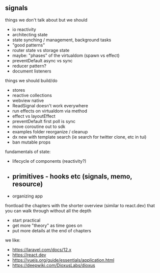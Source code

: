 

signals
-



things we don't talk about but we should
- io reactivity
- architecting state
- state synching / management, background tasks
- "good patterns"
- router state vs storage state
- maybe: "phases" of the virtualdom (spawn vs effect)
- preventDefault async vs sync
- reducer pattern?
- document listeners

things we should build/do
- stores
- reactive collections
- webview native
- ReadSignal doesn't work everywhere
- run effects on virtualdom via method
- effect vs layoutEffect
- preventDefault first poll is sync
- move coroutine out to sdk
- examples folder reorganize / cleanup
- dx new with template search (ie search for twitter clone, etc in tui)
- ban mutable props

fundamentals of state:
- lifecycle of components (reactivity?)
- primitives - hooks etc (signals, memo, resource)
  -
- organizing app

frontload the chapters with the shorter overview (similar to react.dev) that you can walk through without all the depth

- start practical
- get more "theory" as time goes on
- put more details at the end of chapters


we like:
- https://laravel.com/docs/12.x
- https://react.dev
- https://vuejs.org/guide/essentials/application.html
- https://deepwiki.com/DioxusLabs/dioxus
